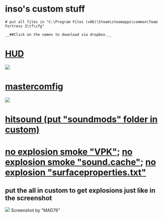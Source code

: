 # inso's custom stuff

```
# put all files in "C:\Program Files (x86)\Steam\steamapps\common\Team Fortress 2\tf\cfg"

__##Click on the names to download via dropbox.__
```


# [HUD](https://www.dropbox.com/sh/32esg9z8kvna59p/AAAyH7CfvNhfvfGr9SskSuUza?dl=0)
![](https://imgur.com/39WjfSC.jpg)

# [mastercomfig](https://www.dropbox.com/sh/bfd84iwt7p4p5sj/AADWbMrYn0uaDDk1OLkb10nqa?dl=0)
![](https://imgur.com/Vj6UaTj.png)

# [hitsound (put "soundmods" folder in custom)](https://www.dropbox.com/sh/m4aqm2y82sh4cjr/AABQm2_PR9CNpDzOW4VVjBBPa?dl=0)

# [no explosion smoke "VPK"](https://www.dropbox.com/s/tsizw0ffwqh7onc/smoke.vpk?dl=0); [no explosion smoke "sound.cache"](https://www.dropbox.com/s/zjfp5e41m58hee7/smoke.vpk.sound.cache?dl=0); [no explosion "surfaceproperties.txt"](https://www.dropbox.com/s/o8fhghbpoltvyuf/surfaceproperties.txt?dl=0)
## put the all in custom to get explosions just like in the screenshot
![](http://i.imgur.com/b9GkEYe.jpg)
Screenshot by "MAD76"
